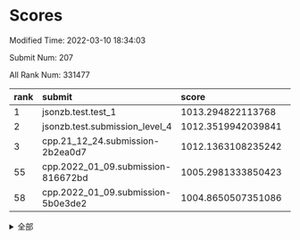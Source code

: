 # Scores

Modified Time: 2022-03-10 18:34:03

Submit Num: 207

All Rank Num: 331477

| rank |               submit               |       score        |       sigma        | pk_num |
| :--- | :--------------------------------- | :----------------- | :----------------- | :----- |
| 1    | jsonzb.test.test_1                 | 1013.294822113768  | 0.7961647325306208 | 6402   |
| 2    | jsonzb.test.submission_level_4     | 1012.3519942039841 | 0.7746913550968697 | 6405   |
| 3    | cpp.21_12_24.submission-2b2ea0d7   | 1012.1363108235242 | 0.795571694521649  | 6405   |
| 55   | cpp.2022_01_09.submission-816672bd | 1005.2981333850423 | 0.7152252931453347 | 6404   |
| 58   | cpp.2022_01_09.submission-5b0e3de2 | 1004.8650507351086 | 0.7130762759546088 | 6404   |


<details>
<summary>全部</summary>

| rank |                 submit                 |       score        |       sigma        | pk_num |
| :--- | :------------------------------------- | :----------------- | :----------------- | :----- |
| 1    | jsonzb.test.test_1                     | 1013.294822113768  | 0.7961647325306208 | 6402   |
| 2    | jsonzb.test.submission_level_4         | 1012.3519942039841 | 0.7746913550968697 | 6405   |
| 3    | cpp.21_12_24.submission-2b2ea0d7       | 1012.1363108235242 | 0.795571694521649  | 6405   |
| 4    | gobigger.level_3.submission_level_3_14 | 1011.7241072708638 | 0.7763004208507233 | 6400   |
| 5    | gobigger.level_3.submission_level_3_23 | 1011.6799531762399 | 0.7559770478258183 | 6404   |
| 6    | gobigger.level_3.submission_level_3_41 | 1011.3238193439471 | 0.7670277264003066 | 6405   |
| 7    | gobigger.level_3.submission_level_3_25 | 1011.3137274529023 | 0.792578209937114  | 6405   |
| 8    | gobigger.level_3.submission_level_3_46 | 1011.2431528795368 | 0.756450590959134  | 6408   |
| 9    | gobigger.level_3.submission_level_3_49 | 1011.0422815154325 | 0.7800108307930151 | 6403   |
| 10   | gobigger.level_3.submission_level_3_48 | 1011.0203786001814 | 0.7768802160158721 | 6399   |
| 11   | gobigger.level_3.submission_level_3_1  | 1011.0015733915376 | 0.7782780841019341 | 6398   |
| 12   | gobigger.level_3.submission_level_3_17 | 1010.8010218647458 | 0.7527576038278561 | 6402   |
| 13   | gobigger.level_3.submission_level_3_45 | 1010.6299525639338 | 0.7757966560453018 | 6409   |
| 14   | gobigger.level_3.submission_level_3_8  | 1010.5932717531515 | 0.7467575645072277 | 6408   |
| 15   | gobigger.level_3.submission_level_3_11 | 1010.4639546043503 | 0.765496003971417  | 6406   |
| 16   | gobigger.level_3.submission_level_3_38 | 1010.3779346812157 | 0.7408025210222008 | 6407   |
| 17   | gobigger.level_3.submission_level_3_6  | 1010.3637314804791 | 0.7469149611200071 | 6409   |
| 18   | gobigger.level_3.submission_level_3_0  | 1010.3556240492741 | 0.7646500818102705 | 6402   |
| 19   | gobigger.level_3.submission_level_3_37 | 1010.3178809521798 | 0.7943759197846532 | 6414   |
| 20   | gobigger.level_3.submission_level_3_13 | 1010.3009177606865 | 0.7597939928469617 | 6404   |
| 21   | gobigger.level_3.submission_level_3_44 | 1010.2907039990914 | 0.7556910950827223 | 6401   |
| 22   | gobigger.level_3.submission_level_3_31 | 1010.2670243825708 | 0.7670558428456946 | 6406   |
| 23   | gobigger.level_3.submission_level_3_26 | 1010.2496029741286 | 0.7873857500929344 | 6406   |
| 24   | gobigger.level_3.submission_level_3_19 | 1010.1681667911299 | 0.7719217380528772 | 6405   |
| 25   | gobigger.level_3.submission_level_3_39 | 1010.1083425376673 | 0.7447657589232806 | 6409   |
| 26   | gobigger.level_3.submission_level_3_40 | 1010.1030269739523 | 0.7736998423725338 | 6400   |
| 27   | gobigger.level_3.submission_level_3_15 | 1010.0910848040726 | 0.7705118147086539 | 6402   |
| 28   | gobigger.level_3.submission_level_3_2  | 1010.0782729948694 | 0.7524882564047355 | 6402   |
| 29   | gobigger.level_3.submission_level_3_36 | 1010.0729678703989 | 0.7550865436062604 | 6406   |
| 30   | gobigger.level_3.submission_level_3_9  | 1010.0255578703219 | 0.7597571849425018 | 6408   |
| 31   | gobigger.level_3.submission_level_3_12 | 1010.0181202302484 | 0.7549478369807829 | 6408   |
| 32   | gobigger.level_3.submission_level_3_5  | 1010.0102190067038 | 0.7560005905617346 | 6410   |
| 33   | gobigger.level_3.submission_level_3_7  | 1010.0031148132547 | 0.7630186452871117 | 6408   |
| 34   | gobigger.level_3.submission_level_3_21 | 1009.9447337082306 | 0.7724159534073507 | 6404   |
| 35   | gobigger.level_3.submission_level_3_22 | 1009.9118737758222 | 0.7445102233107307 | 6407   |
| 36   | gobigger.level_3.submission_level_3_43 | 1009.8608520060643 | 0.7741313807908556 | 6411   |
| 37   | gobigger.level_3.submission_level_3_35 | 1009.8601902783727 | 0.7478084163191309 | 6404   |
| 38   | gobigger.level_3.submission_level_3_16 | 1009.7832007380399 | 0.7376678145199055 | 6401   |
| 39   | gobigger.level_3.submission_level_3_32 | 1009.6370008042516 | 0.7483478849559484 | 6400   |
| 40   | gobigger.level_3.submission_level_3_29 | 1009.5575587011982 | 0.7619614153640452 | 6399   |
| 41   | gobigger.level_3.submission_level_3_4  | 1009.5506326672398 | 0.7612356970864801 | 6410   |
| 42   | gobigger.level_3.submission_level_3_10 | 1009.5100106690456 | 0.756212377056047  | 6408   |
| 43   | gobigger.level_3.submission_level_3_30 | 1009.4623691272427 | 0.7627538451816529 | 6405   |
| 44   | gobigger.level_3.submission_level_3_28 | 1009.3969147133089 | 0.7393599027254467 | 6407   |
| 45   | gobigger.level_3.submission_level_3_34 | 1009.163502017558  | 0.7441145792659491 | 6404   |
| 46   | gobigger.level_3.submission_level_3_42 | 1009.0780800184004 | 0.7492124229931922 | 6402   |
| 47   | gobigger.level_3.submission_level_3_27 | 1009.0577926107064 | 0.7594499650959089 | 6409   |
| 48   | gobigger.level_3.submission_level_3_24 | 1008.9781469647518 | 0.7344693652970997 | 6406   |
| 49   | gobigger.level_3.submission_level_3_33 | 1008.9685281745564 | 0.7530695237259011 | 6404   |
| 50   | gobigger.level_3.submission_level_3_47 | 1008.6431683335378 | 0.7555508685804168 | 6408   |
| 51   | gobigger.level_3.submission_level_3_3  | 1008.6228872557998 | 0.7643658030839832 | 6403   |
| 52   | gobigger.level_3.submission_level_3_18 | 1008.529265042099  | 0.75465298626902   | 6404   |
| 53   | gobigger.level_3.submission_level_3_20 | 1008.2709155218159 | 0.7310437874130153 | 6406   |
| 54   | gobigger.level_1.submission_level_1_26 | 1005.7354172075894 | 0.7238920617150719 | 6401   |
| 55   | cpp.2022_01_09.submission-816672bd     | 1005.2981333850423 | 0.7152252931453347 | 6404   |
| 56   | gobigger.level_1.submission_level_1_16 | 1005.294912364986  | 0.7345226106106215 | 6408   |
| 57   | gobigger.level_1.submission_level_1_29 | 1004.926587813932  | 0.7222243746229301 | 6403   |
| 58   | cpp.2022_01_09.submission-5b0e3de2     | 1004.8650507351086 | 0.7130762759546088 | 6404   |
| 59   | gobigger.level_1.submission_level_1_19 | 1004.8012707865352 | 0.7258679164495289 | 6409   |
| 60   | gobigger.level_1.submission_level_1_39 | 1004.6813308850672 | 0.7262179698769577 | 6404   |
| 61   | gobigger.level_1.submission_level_1_46 | 1004.4879228406452 | 0.7297166243745974 | 6407   |
| 62   | gobigger.level_1.submission_level_1_49 | 1004.4823761231808 | 0.7101178170741278 | 6409   |
| 63   | gobigger.level_1.submission_level_1_17 | 1004.3851057302637 | 0.7170158271117573 | 6407   |
| 64   | gobigger.level_1.submission_level_1_4  | 1004.3148951122913 | 0.7167677941656619 | 6405   |
| 65   | gobigger.level_1.submission_level_1_6  | 1004.1510974026165 | 0.7165953582265376 | 6406   |
| 66   | gobigger.level_1.submission_level_1_12 | 1004.133288610775  | 0.7237314681039089 | 6406   |
| 67   | gobigger.level_1.submission_level_1_11 | 1004.0913985909215 | 0.7125627388297223 | 6404   |
| 68   | gobigger.level_1.submission_level_1_32 | 1004.0101292880631 | 0.7221231772348344 | 6408   |
| 69   | gobigger.level_1.submission_level_1_18 | 1003.9040804793909 | 0.7065287272755868 | 6405   |
| 70   | gobigger.level_1.submission_level_1_25 | 1003.8936664210464 | 0.7334444955744499 | 6407   |
| 71   | gobigger.level_1.submission_level_1_20 | 1003.8553599674412 | 0.7104078804801227 | 6402   |
| 72   | gobigger.level_1.submission_level_1_15 | 1003.8267607851716 | 0.722967470143448  | 6404   |
| 73   | gobigger.level_1.submission_level_1_28 | 1003.8259022973265 | 0.7132896231018618 | 6408   |
| 74   | gobigger.level_1.submission_level_1_9  | 1003.7908294287683 | 0.7183815523768624 | 6410   |
| 75   | gobigger.level_1.submission_level_1_43 | 1003.7427715623513 | 0.7110463472803709 | 6408   |
| 76   | gobigger.level_1.submission_level_1_2  | 1003.7134009663697 | 0.7379147471824598 | 6408   |
| 77   | gobigger.level_1.submission_level_1_35 | 1003.6648068236508 | 0.7028709920234008 | 6408   |
| 78   | gobigger.level_1.submission_level_1_5  | 1003.5397922880056 | 0.7069758066731107 | 6404   |
| 79   | gobigger.level_1.submission_level_1_44 | 1003.5168616703148 | 0.7183328537554807 | 6405   |
| 80   | gobigger.level_1.submission_level_1_37 | 1003.5144864092008 | 0.7203802885050166 | 6409   |
| 81   | gobigger.level_1.submission_level_1_27 | 1003.4699042125437 | 0.7284860669815796 | 6403   |
| 82   | gobigger.level_1.submission_level_1_45 | 1003.4220748100458 | 0.7103614498544533 | 6403   |
| 83   | gobigger.level_1.submission_level_1_30 | 1003.3955619190278 | 0.7177997955908744 | 6407   |
| 84   | gobigger.level_1.submission_level_1_14 | 1003.3015990154307 | 0.7248819360305119 | 6410   |
| 85   | gobigger.level_1.submission_level_1_42 | 1003.2916199008881 | 0.7127033876362099 | 6408   |
| 86   | gobigger.level_1.submission_level_1_7  | 1003.2568255249707 | 0.7048521996280579 | 6408   |
| 87   | gobigger.level_1.submission_level_1_13 | 1003.2153205432985 | 0.720651934349562  | 6408   |
| 88   | gobigger.level_1.submission_level_1_33 | 1003.1994495443162 | 0.7166614468456813 | 6404   |
| 89   | gobigger.level_1.submission_level_1_8  | 1003.1829167051792 | 0.7213404870770171 | 6401   |
| 90   | gobigger.level_1.submission_level_1_41 | 1003.073178111834  | 0.712473077125845  | 6402   |
| 91   | gobigger.level_1.submission_level_1_3  | 1003.0251109933588 | 0.728339142247623  | 6405   |
| 92   | gobigger.level_1.submission_level_1_48 | 1002.9579392791153 | 0.7068206801712572 | 6408   |
| 93   | gobigger.level_1.submission_level_1_23 | 1002.8572336780593 | 0.7110852918060065 | 6404   |
| 94   | gobigger.level_1.submission_level_1_36 | 1002.7868704525029 | 0.7188599787619944 | 6403   |
| 95   | gobigger.level_1.submission_level_1_31 | 1002.7586315747376 | 0.7199947777561768 | 6406   |
| 96   | gobigger.level_1.submission_level_1_21 | 1002.7445485755761 | 0.714909043872194  | 6406   |
| 97   | gobigger.level_1.submission_level_1_34 | 1002.6572144008912 | 0.7172591289479214 | 6403   |
| 98   | gobigger.level_1.submission_level_1_1  | 1002.632085367511  | 0.7151263628847362 | 6410   |
| 99   | gobigger.level_1.submission_level_1_40 | 1002.4212701646811 | 0.7041298241793278 | 6406   |
| 100  | gobigger.level_1.submission_level_1_10 | 1002.4020556121242 | 0.7103815199328688 | 6407   |
| 101  | gobigger.level_1.submission_level_1_22 | 1002.2946276896165 | 0.7143085529670956 | 6406   |
| 102  | gobigger.level_1.submission_level_1_24 | 1002.2113244195874 | 0.7210532144913356 | 6402   |
| 103  | gobigger.level_1.submission_level_1_38 | 1002.0617670733932 | 0.7098094958628668 | 6400   |
| 104  | gobigger.level_1.submission_level_1_0  | 1002.0081253874018 | 0.715616683803889  | 6410   |
| 105  | gobigger.level_1.submission_level_1_47 | 1001.8084482860504 | 0.7142717444916866 | 6405   |
| 106  | gobigger.random.submission_random_15   | 997.4098067576024  | 0.7185350788380035 | 6405   |
| 107  | gobigger.random.submission_random_0    | 997.0552806893235  | 0.7025784247117921 | 6408   |
| 108  | gobigger.random.submission_random_33   | 997.0019552704974  | 0.7070293759747058 | 6405   |
| 109  | gobigger.random.submission_random_5    | 996.9982537185195  | 0.7118365927023546 | 6406   |
| 110  | gobigger.random.submission_random_46   | 996.9505800863536  | 0.7170426320734266 | 6403   |
| 111  | gobigger.random.submission_random_43   | 996.9138102870953  | 0.7096113704328242 | 6400   |
| 112  | gobigger.random.submission_random_11   | 996.6058004712471  | 0.7122748737782602 | 6402   |
| 113  | gobigger.random.submission_random_44   | 996.548755928652   | 0.7226372858660608 | 6406   |
| 114  | gobigger.random.submission_random_27   | 996.5360199525992  | 0.7189932263187679 | 6406   |
| 115  | gobigger.random.submission_random_6    | 996.5268984663736  | 0.7186016379866238 | 6403   |
| 116  | gobigger.random.submission_random_22   | 996.5010768324083  | 0.7049086887788297 | 6408   |
| 117  | gobigger.random.submission_random_25   | 996.4789488012689  | 0.704245632724918  | 6403   |
| 118  | gobigger.random.submission_random_32   | 996.4179732775375  | 0.7230032898109299 | 6396   |
| 119  | gobigger.random.submission_random_49   | 996.404069615645   | 0.7075848674205587 | 6402   |
| 120  | gobigger.random.submission_random_30   | 996.3299657104401  | 0.7214363225780562 | 6404   |
| 121  | gobigger.random.submission_random_48   | 996.226741111747   | 0.7154579219952726 | 6402   |
| 122  | gobigger.random.submission_random_2    | 996.1930038216684  | 0.7082048764854686 | 6409   |
| 123  | gobigger.random.submission_random_19   | 996.1895952717949  | 0.7075014158188002 | 6407   |
| 124  | gobigger.random.submission_random_17   | 996.1878110876205  | 0.7226332548340637 | 6403   |
| 125  | gobigger.random.submission_random_31   | 996.1842589932011  | 0.6986205292184001 | 6410   |
| 126  | gobigger.random.submission_random_24   | 996.1761777079832  | 0.7278672580792233 | 6409   |
| 127  | gobigger.random.submission_random_42   | 996.1476064230118  | 0.7151346553507776 | 6406   |
| 128  | gobigger.random.submission_random_45   | 996.1405807231566  | 0.7006970819052977 | 6407   |
| 129  | gobigger.random.submission_random_13   | 996.1028786524034  | 0.7156476470893834 | 6403   |
| 130  | gobigger.random.submission_random_47   | 996.0703358222337  | 0.7025439243911685 | 6407   |
| 131  | gobigger.random.submission_random_12   | 996.0378387016226  | 0.7085681037530887 | 6411   |
| 132  | gobigger.random.submission_random_9    | 996.002584713595   | 0.7137394482130821 | 6403   |
| 133  | gobigger.random.submission_random_36   | 995.9844068403518  | 0.720661282735628  | 6406   |
| 134  | gobigger.random.submission_random_37   | 995.8710565624403  | 0.6972085641048845 | 6404   |
| 135  | gobigger.random.submission_random_18   | 995.8290316899721  | 0.7025914261714789 | 6406   |
| 136  | gobigger.random.submission_random_41   | 995.8275706866502  | 0.707690870335379  | 6406   |
| 137  | gobigger.random.submission_random_38   | 995.8184202313498  | 0.7351753718839665 | 6414   |
| 138  | gobigger.random.submission_random_8    | 995.8144871982325  | 0.7196813225156559 | 6409   |
| 139  | gobigger.random.submission_random_21   | 995.7027424867853  | 0.7151659628201747 | 6406   |
| 140  | gobigger.random.submission_random_29   | 995.6925775295122  | 0.7041164299761951 | 6403   |
| 141  | gobigger.random.submission_random_26   | 995.6868989506543  | 0.7119195223859062 | 6404   |
| 142  | gobigger.random.submission_random_4    | 995.6646776375593  | 0.7016067881112191 | 6400   |
| 143  | gobigger.random.submission_random_23   | 995.6224185949819  | 0.7070355823309304 | 6407   |
| 144  | gobigger.random.submission_random_7    | 995.502365035609   | 0.71401192281637   | 6405   |
| 145  | gobigger.random.submission_random_1    | 995.4684444570004  | 0.7063140801086227 | 6401   |
| 146  | gobigger.random.submission_random_39   | 995.3744726361251  | 0.7111503978615321 | 6403   |
| 147  | gobigger.random.submission_random_14   | 995.35383748533    | 0.7167388478578521 | 6403   |
| 148  | gobigger.random.submission_random_40   | 995.2809440203491  | 0.7225024649688218 | 6405   |
| 149  | gobigger.random.submission_random_16   | 995.122169519901   | 0.7116997202207349 | 6408   |
| 150  | gobigger.random.submission_random_3    | 995.0215448262853  | 0.7283191655492526 | 6410   |
| 151  | gobigger.random.submission_random_34   | 994.9553973405802  | 0.7143045340636205 | 6407   |
| 152  | gobigger.random.submission_random_20   | 994.8692388623296  | 0.7112819930160307 | 6404   |
| 153  | gobigger.random.submission_random_35   | 994.8637526187844  | 0.7212754792997043 | 6409   |
| 154  | gobigger.random.submission_random_10   | 994.4760885668735  | 0.7140271235820108 | 6407   |
| 155  | gobigger.level_2.submission_level_2_41 | 993.6698980740084  | 0.7305797589469782 | 6399   |
| 156  | gobigger.random.submission_random_28   | 993.5365175782557  | 0.719644533668372  | 6407   |
| 157  | gobigger.level_2.submission_level_2_2  | 993.4743434275919  | 0.7321701712973925 | 6404   |
| 158  | gobigger.level_2.submission_level_2_5  | 993.3547614440965  | 0.7577172296324222 | 6402   |
| 159  | gobigger.level_2.submission_level_2_33 | 993.1038535219344  | 0.7469763732934065 | 6407   |
| 160  | gobigger.level_2.submission_level_2_48 | 993.0559602909937  | 0.7403826580513934 | 6404   |
| 161  | gobigger.level_2.submission_level_2_8  | 992.9742291673629  | 0.7438915154089877 | 6405   |
| 162  | gobigger.level_2.submission_level_2_18 | 992.966228138779   | 0.739995799985407  | 6409   |
| 163  | gobigger.level_2.submission_level_2_19 | 992.9451090910325  | 0.7383272896303467 | 6404   |
| 164  | gobigger.level_2.submission_level_2_20 | 992.8459498547172  | 0.7344518911427149 | 6406   |
| 165  | gobigger.level_2.submission_level_2_49 | 992.8124584480786  | 0.7378291874584293 | 6406   |
| 166  | gobigger.level_2.submission_level_2_32 | 992.7261194508121  | 0.737026065657612  | 6405   |
| 167  | gobigger.level_2.submission_level_2_11 | 992.7192153313817  | 0.7479215024204555 | 6400   |
| 168  | gobigger.level_2.submission_level_2_27 | 992.6545666229079  | 0.7400996868553964 | 6403   |
| 169  | gobigger.level_2.submission_level_2_9  | 992.6486085072038  | 0.7239019236231098 | 6407   |
| 170  | gobigger.level_2.submission_level_2_30 | 992.4371365261774  | 0.7637487009753717 | 6402   |
| 171  | gobigger.level_2.submission_level_2_46 | 992.3793617530948  | 0.7397054036418884 | 6406   |
| 172  | gobigger.level_2.submission_level_2_3  | 992.3692540244427  | 0.7459815015472888 | 6404   |
| 173  | gobigger.level_2.submission_level_2_23 | 992.2348450291247  | 0.7286420664152408 | 6405   |
| 174  | gobigger.level_2.submission_level_2_44 | 992.1849410243702  | 0.7425826925788565 | 6403   |
| 175  | gobigger.level_2.submission_level_2_22 | 992.1732774674692  | 0.7467012684583614 | 6412   |
| 176  | gobigger.level_2.submission_level_2_12 | 992.1554387432254  | 0.7469032615932727 | 6408   |
| 177  | gobigger.level_2.submission_level_2_39 | 992.1037030742879  | 0.7570465245258223 | 6409   |
| 178  | gobigger.level_2.submission_level_2_36 | 992.0389571131051  | 0.7563577033493769 | 6408   |
| 179  | gobigger.level_2.submission_level_2_7  | 991.8717592260563  | 0.7618834163274338 | 6405   |
| 180  | gobigger.level_2.submission_level_2_26 | 991.7925099130828  | 0.7510313924206414 | 6407   |
| 181  | gobigger.level_2.submission_level_2_25 | 991.5886675243731  | 0.7612855743335086 | 6405   |
| 182  | gobigger.level_2.submission_level_2_16 | 991.5785132296653  | 0.7483726936846646 | 6404   |
| 183  | gobigger.level_2.submission_level_2_24 | 991.5456769995197  | 0.7468484430910275 | 6408   |
| 184  | gobigger.level_2.submission_level_2_43 | 991.5258909509259  | 0.7480168936140213 | 6401   |
| 185  | gobigger.level_2.submission_level_2_0  | 991.5064761646216  | 0.7868166787226781 | 6400   |
| 186  | gobigger.level_2.submission_level_2_21 | 991.4914210084092  | 0.7791449121751927 | 6407   |
| 187  | gobigger.level_2.submission_level_2_45 | 991.4513476284005  | 0.7592357347264341 | 6408   |
| 188  | gobigger.level_2.submission_level_2_6  | 991.4494067371787  | 0.7488081271917179 | 6402   |
| 189  | gobigger.level_2.submission_level_2_10 | 991.4394748932408  | 0.750124483000536  | 6409   |
| 190  | gobigger.level_2.submission_level_2_34 | 991.3713054267108  | 0.7433738237526271 | 6407   |
| 191  | gobigger.level_2.submission_level_2_37 | 991.2766632377803  | 0.7721539328912451 | 6406   |
| 192  | gobigger.level_2.submission_level_2_17 | 991.2501274600945  | 0.7726510086564539 | 6404   |
| 193  | gobigger.level_2.submission_level_2_38 | 991.2237330280935  | 0.7530975077998058 | 6406   |
| 194  | gobigger.level_2.submission_level_2_31 | 991.2048748094743  | 0.7489644544211774 | 6407   |
| 195  | gobigger.level_2.submission_level_2_4  | 991.1195323813203  | 0.7384514992119999 | 6404   |
| 196  | gobigger.level_2.submission_level_2_40 | 991.0869463654185  | 0.7541481651554364 | 6405   |
| 197  | gobigger.level_2.submission_level_2_15 | 991.0427302956668  | 0.7694556930154925 | 6410   |
| 198  | gobigger.level_2.submission_level_2_14 | 991.0378582862414  | 0.7451131295814893 | 6400   |
| 199  | gobigger.level_2.submission_level_2_1  | 991.0202258625039  | 0.7617503246786235 | 6406   |
| 200  | gobigger.level_2.submission_level_2_28 | 990.7141535044509  | 0.7663338329793615 | 6402   |
| 201  | gobigger.level_2.submission_level_2_47 | 990.698753911478   | 0.7541067346799323 | 6406   |
| 202  | gobigger.level_2.submission_level_2_29 | 990.4527591596348  | 0.7690205205852993 | 6411   |
| 203  | gobigger.level_2.submission_level_2_13 | 990.3500234037706  | 0.756583929349894  | 6403   |
| 204  | gobigger.level_2.submission_level_2_35 | 990.2659966263301  | 0.7705515670348289 | 6406   |
| 205  | gobigger.level_2.submission_level_2_42 | 990.0957843515318  | 0.7665997870772552 | 6407   |
| 206  | gobigger.none.submission_none_0        | 977.5046814166362  | 1.2724827512013022 | 6409   |
| 207  | gobigger.none.submission_none_1        | 976.4209064646167  | 1.3327726317545472 | 6404   |

</details>